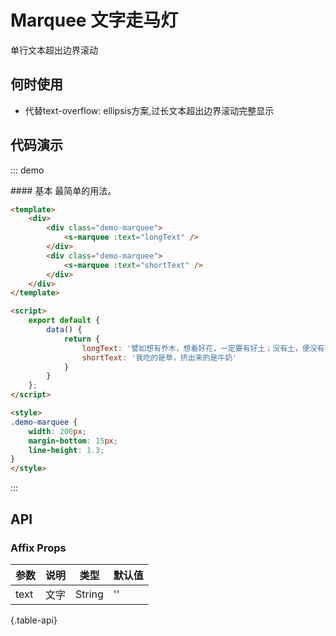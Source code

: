 # Marquee 文字走马灯

单行文本超出边界滚动

## 何时使用
- 代替text-overflow: ellipsis方案,过长文本超出边界滚动完整显示

## 代码演示

::: demo
<summary>
  #### 基本
  最简单的用法。
</summary>

```html
<template>
    <div>
        <div class="demo-marquee">
            <s-marquee :text="longText" />
        </div>
        <div class="demo-marquee">
            <s-marquee :text="shortText" />
        </div>
    </div>
</template>

<script>
    export default {
        data() {
            return {
                longText: '譬如想有乔木，想看好花，一定要有好土；没有土，便没有花木了；所以土实在较花木还重要',
                shortText: '我吃的是草，挤出来的是牛奶'
            }
        }   
    };
</script>

<style>
.demo-marquee {
    width: 200px;
    margin-bottom: 15px;
    line-height: 1.3;
}
</style>
```
:::

## API

### Affix Props 
| 参数        | 说明           | 类型               | 默认值       |
|------------|----------------|-------------------|-------------|
| text | 文字 | String | '' |
{.table-api} 

